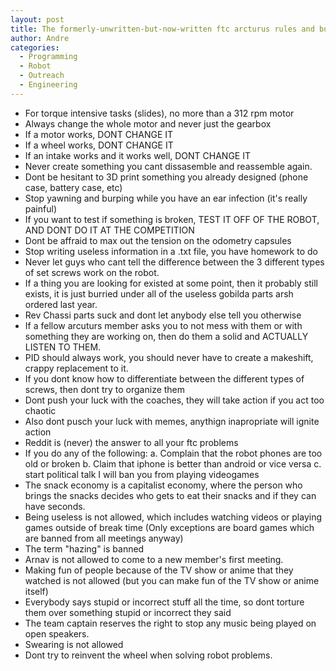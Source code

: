 ```yaml
---
layout: post
title: The formerly-unwritten-but-now-written ftc arcturus rules and build guide
author: Andre
categories:
  - Programming
  - Robot
  - Outreach
  - Engineering
---
```

- For torque intensive tasks (slides), no more than a 312 rpm motor
- Always change the whole motor and never just the gearbox
- If a motor works, DONT CHANGE IT
- If a wheel works, DONT CHANGE IT
- If an intake works and it works well, DONT CHANGE IT
- Never create something you cant dissasemble and reassemble again. 
- Dont be hesitant to 3D print something you already designed (phone case, battery case, etc)
- Stop yawning and burping while you have an ear infection (it's really painful)
- If you want to test if something is broken, TEST IT OFF OF THE ROBOT, AND DONT DO IT AT THE COMPETITION
- Dont be affraid to max out the tension on the odometry capsules 
- Stop writing useless information in a .txt file, you have homework to do
- Never let guys who cant tell the difference between the 3 different types of set screws work on the robot. 
- If a thing you are looking for existed at some point, then it probably still exists, it is just burried under all of the useless gobilda parts arsh ordered last year.
- Rev Chassi parts suck and dont let anybody else tell you otherwise
- If a fellow arcuturs member asks you to not mess with them or with something they are working on, then do them a solid and ACTUALLY LISTEN TO THEM. 
- PID should always work, you should never have to create a makeshift, crappy replacement to it. 
- If you dont know how to differentiate between the different types of screws, then dont try to organize them
- Dont push your luck with the coaches, they will take action if you act too chaotic 
- Also dont pusch your luck with memes, anythign inapropriate will ignite action 
- Reddit is (never) the answer to all your ftc problems
- If you do any of the following:
	a. Complain that the robot phones are too old or broken
	b. Claim that iphone is better than android or vice versa
	c. start political talk
I will ban you from playing videogames
- The snack economy is a capitalist economy, where the person who brings the snacks decides who gets to eat their snacks and if they can have seconds. 
- Being useless is not allowed, which includes watching videos or playing games outside of break time (Only exceptions are board games which are banned from all meetings anyway)
- The term "hazing" is banned 
- Arnav is not allowed to come to a new member's first meeting.
- Making fun of people because of the TV show or anime that they watched is not allowed (but you can make fun of the TV show or anime itself)
- Everybody says stupid or incorrect stuff all the time, so dont torture them over something stupid or incorrect they said
- The team captain reserves the right to stop any music being played on open speakers. 
- Swearing is not allowed
- Dont try to reinvent the wheel when solving robot problems. 
